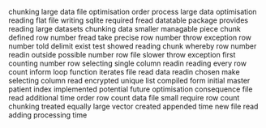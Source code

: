 chunking large data file optimisation order process large data optimisation reading flat file writing sqlite required fread datatable package provides reading large datasets chunking data smaller managable piece chunk defined row number fread take precise row number throw exception row number told delimit exist test showed reading chunk whereby row number readin outside possible number row file slower throw exception first counting number row selecting single column readin reading every row count inform loop function iterates file read data readin chosen make selecting column read encrypted unique list compiled form initial master patient index implemented potential future optimisation consequence file read additional time order row count data file small require row count chunking treated equally large vector created appended time new file read adding processing time
